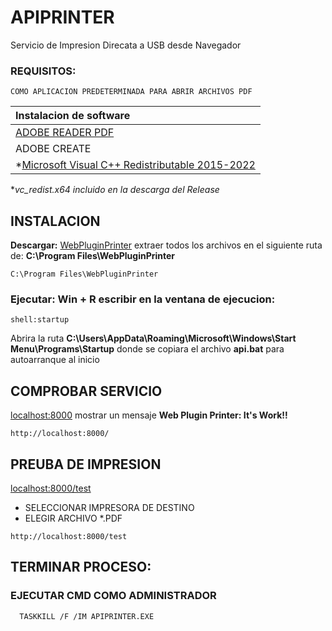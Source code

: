 # APIPRINTER
Servicio de Impresion Direcata a USB desde Navegador

### REQUISITOS: 
```
COMO APLICACION PREDETERMINADA PARA ABRIR ARCHIVOS PDF
```
| Instalacion de software  |
| :---  |
| [ADOBE READER PDF](https://get.adobe.com/es/reader/) |
| ADOBE CREATE  |
|  *[Microsoft Visual C++ Redistributable 2015-2022](https://learn.microsoft.com/es-es/cpp/windows/latest-supported-vc-redist?view=msvc-170) | 

**vc_redist.x64 incluido en la descarga del Release*

## INSTALACION
**Descargar:** [WebPluginPrinter](https://github.com/AmericanaSoporteIT/APIPRINTER/releases/download/0.12/WebPluginPrinter.zip)
extraer todos los archivos en el siguiente ruta de:
**C:\Program Files\WebPluginPrinter**
```
C:\Program Files\WebPluginPrinter
```
### Ejecutar:  **Win + R** escribir en la ventana de ejecucion:
```
shell:startup
```
Abrira la ruta **C:\Users<Nombre del usuario>\AppData\Roaming\Microsoft\Windows\Start Menu\Programs\Startup**
donde se copiara el archivo **api.bat**
para autoarranque al inicio

## COMPROBAR SERVICIO
[localhost:8000](http://localhost:8000/) mostrar un mensaje **Web Plugin Printer: It's Work!!**

```
http://localhost:8000/
```

 
## PREUBA DE IMPRESION
[localhost:8000/test](http://localhost:8000/test)

- SELECCIONAR IMPRESORA DE DESTINO
- ELEGIR ARCHIVO *.PDF

```
http://localhost:8000/test
```



## TERMINAR PROCESO:

### EJECUTAR CMD COMO ADMINISTRADOR

```
  TASKKILL /F /IM APIPRINTER.EXE
```

